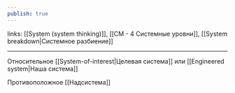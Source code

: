 ```yaml
---
publish: true
---
```

links: [[System (system thinking)]], [[СМ - 4 Системные уровни]], [[System breakdown|Системное разбиение]]

---

Относительное [[System-of-interest|Целевая система]] или [[Engineered system|Наша система]]

Противоположное [[Надсистема]]